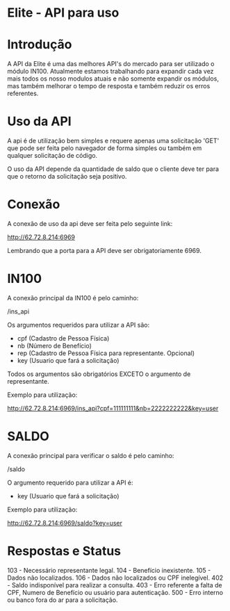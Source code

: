 # Elite - API para uso

# Introdução

A API da Elite é uma das melhores API's do mercado para ser utilizado o módulo IN100. Atualmente estamos trabalhando para expandir cada vez mais todos os nosso modulos atuais e não somente expandir os módulos, mas também melhorar o tempo de resposta e também reduzir os erros referentes.

# Uso da API

A api é de utilização bem simples e requere apenas uma solicitação 'GET' que pode ser feita pelo navegador de forma simples ou também em qualquer solicitação de código.

O uso da API depende da quantidade de saldo que o cliente deve ter para que o retorno da solicitação seja positivo.

# Conexão

A conexão de uso da api deve ser feita pelo seguinte link:

http://62.72.8.214:6969

Lembrando que a porta para a API deve ser obrigatoriamente 6969.

# IN100

A conexão principal da IN100 é pelo caminho:

/ins_api

Os argumentos requeridos para utilizar a API são:

- cpf (Cadastro de Pessoa Física)
- nb (Número de Benefício)
- rep (Cadastro de Pessoa Física para representante. Opcional)
- key (Usuario que fará a solicitação)

Todos os argumentos são obrigatórios EXCETO o argumento de representante.

Exemplo para utilização:

http://62.72.8.214:6969/ins_api?cpf=111111111&nb=2222222222&key=user

# SALDO

A conexão principal para verificar o saldo é pelo caminho:

/saldo

O argumento requerido para utilizar a API é:

- key (Usuario que fará a solicitação)

Exemplo para utilização:

http://62.72.8.214:6969/saldo?key=user

# Respostas e Status

103 - Necessário representante legal.
104 - Benefício inexistente.
105 - Dados não localizados.
106 - Dados não localizados ou CPF inelegível.
402 - Saldo indisponível para realizar a consulta.
403 - Erro referente a falta de CPF, Numero de Benefício ou usuário para autenticação.
500 - Erro interno ou banco fora do ar para a solicitação.